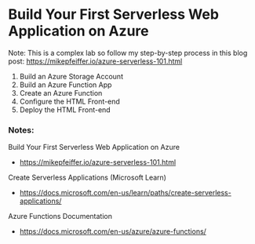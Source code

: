 # Build Your First Serverless Web Application on Azure

Note: This is a complex lab so follow my step-by-step process in this blog post: https://mikepfeiffer.io/azure-serverless-101.html

1. Build an Azure Storage Account
2. Build an Azure Function App
3. Create an Azure Function
4. Configure the HTML Front-end
5. Deploy the HTML Front-end

### Notes:

Build Your First Serverless Web Application on Azure
* https://mikepfeiffer.io/azure-serverless-101.html

Create Serverless Applications (Microsoft Learn)
* https://docs.microsoft.com/en-us/learn/paths/create-serverless-applications/

Azure Functions Documentation
* https://docs.microsoft.com/en-us/azure/azure-functions/
